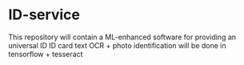 # ID-service 
This repository will contain a ML-enhanced software for providing an universal ID 
ID card text  OCR +  photo identification will be done in tensorflow + tesseract

